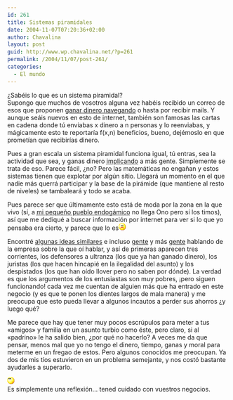 ```yaml
---
id: 261
title: Sistemas piramidales
date: 2004-11-07T07:20:36+02:00
author: Chavalina
layout: post
guid: http://www.wp.chavalina.net/?p=261
permalink: /2004/11/07/post-261/
categories:
  - El mundo
---
```

&iquest;Sabéis lo que es un sistema piramidal?  
Supongo que muchos de vosotros alguna vez habéis recibido un correo de esos que proponen <a href="http://khox.galeon.com/" target="_blank">ganar dinero navegando</a> o hasta por recibir mails. Y aunque seáis nuevos en esto de internet, también son famosas las cartas en cadena donde tú enviabas x dinero a n personas y lo reenviabas, y mágicamente esto te reportaría f(x,n) beneficios, bueno, dejémoslo en que prometían que recibirías dinero.

Pues a gran escala un sistema piramidal funciona igual, tú entras, sea la actividad que sea, y ganas dinero <acronym title="pringando">implicando</acronym> a más gente. Simplemente se trata de eso. Parece fácil, &iquest;no? Pero las matemáticas no enga&ntilde;an y estos sistemas tienen que explotar por algún sitio. Llegará un momento en el que nadie más querrá participar y la base de la pirámide (que mantiene al resto de niveles) se tambaleará y todo se acaba.

Pues parece ser que últimamente esto está de moda por la zona en la que vivo (sí, a <acronym title="Blanca">mi peque&ntilde;o pueblo endogámico</acronym> no llega Ono pero sí los timos), así que me dediqué a buscar información por internet para ver si lo que yo pensaba era cierto, y parece que lo es![emo](/imagenes/emoticonos/triste.gif) 

Encontré <a href="http://www.forosdelweb.com/showthread.php?t=234943&#038;page=1&#038;pp=15" target="_blank">algunas ideas similares</a> e incluso <a href="http://www.derecho.com/Foros/UBBControl/Forum8/HTML/000635.html" target="_blank">gente</a> y más <a href="http://www.derecho.com/Foros/UBBControl/Forum1/HTML/000593.html" target="_blank">gente</a> hablando de la empresa sobre la que oí hablar, y así de primeras aparecen tres corrientes, los defensores a ultranza (los que ya han ganado dinero), los juristas (los que hacen hincapié en la ilegalidad del asunto) y los despistados (los que han oído llover pero no saben por dónde). La verdad es que los argumentos de los entusiastas son muy pobres, ¡pero siguen funcionando! cada vez me cuentan de alguien más que ha entrado en este negocio (y es que te ponen los dientes largos de mala manera) y me preocupa que esto pueda llevar a algunos incautos a perder sus ahorros &iquest;y luego qué?

Me parece que hay que tener muy pocos escrúpulos para meter a tus «amigos» y familia en un asunto turbio como éste, pero claro, si al «padrino» le ha salido bien, &iquest;por qué no hacerlo? A veces me da que pensar, menos mal que yo no tengo el dinero, tiempo, ganas y moral para meterme en un fregao de estos. Pero algunos conocidos me preocupan. Ya dos de mis tíos estuvieron en un problema semejante, y nos costó bastante ayudarles a superarlo.

![emo](/imagenes/emoticonos/pensativo.gif)  
Es simplemente una reflexión… tened cuidado con vuestros negocios.